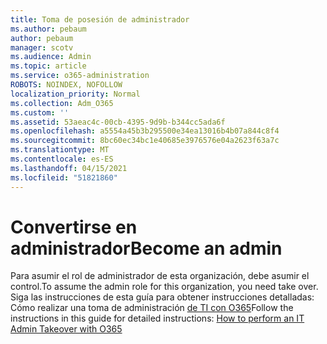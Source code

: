 ```yaml
---
title: Toma de posesión de administrador
ms.author: pebaum
author: pebaum
manager: scotv
ms.audience: Admin
ms.topic: article
ms.service: o365-administration
ROBOTS: NOINDEX, NOFOLLOW
localization_priority: Normal
ms.collection: Adm_O365
ms.custom: ''
ms.assetid: 53aeac4c-00cb-4395-9d9b-b344cc5ada6f
ms.openlocfilehash: a5554a45b3b295500e34ea13016b4b07a844c8f4
ms.sourcegitcommit: 8bc60ec34bc1e40685e3976576e04a2623f63a7c
ms.translationtype: MT
ms.contentlocale: es-ES
ms.lasthandoff: 04/15/2021
ms.locfileid: "51821860"
---
```

# <a name="become-an-admin"></a><span data-ttu-id="b41d1-102">Convertirse en administrador</span><span class="sxs-lookup"><span data-stu-id="b41d1-102">Become an admin</span></span>

<span data-ttu-id="b41d1-103">Para asumir el rol de administrador de esta organización, debe asumir el control.</span><span class="sxs-lookup"><span data-stu-id="b41d1-103">To assume the admin role for this organization, you need take over.</span></span> <span data-ttu-id="b41d1-104">Siga las instrucciones de esta guía para obtener instrucciones detalladas: Cómo realizar una toma de administración [de TI con O365](https://powerbi.microsoft.com/pt-pt/blog/how-to-perform-an-it-admin-takeover-with-o365/)</span><span class="sxs-lookup"><span data-stu-id="b41d1-104">Follow the instructions in this guide for detailed instructions: [How to perform an IT Admin Takeover with O365](https://powerbi.microsoft.com/pt-pt/blog/how-to-perform-an-it-admin-takeover-with-o365/)</span></span>
